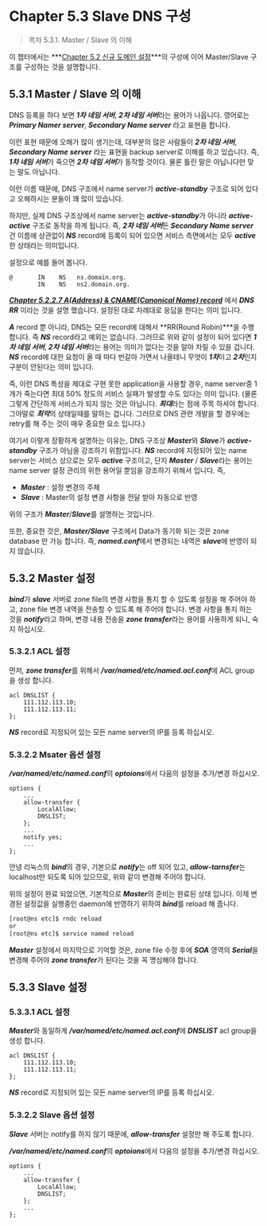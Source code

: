 # Chapter 5.3 Slave DNS 구성

>목차
5.3.1. Master / Slave 의 이해



이 챕터에서는 ***[Chapter 5.2 신규 도메인 설정](chapter5-2-add-domain.md)***의 구성에 이어 Master/Slave 구조를 구성하는 것을 설명합니다.

## 5.3.1 Master / Slave 의 이해

DNS 등록을 하다 보면 ***1차 네임 서버***, ***2차 네임 서버***라는 용어가 나옵니다. 영어로는 ***Primary Namer server***, ***Secondary Name server*** 라고 표현을 합니다.

이런 표현 때문에 오해가 많이 생기는데, 대부분의 많은 사람들이 ***2차 네임 서버***, ***Secondary Name server*** 라는 표현을 backup server로 이해를 하고 있습니다. 즉, ***1차 네임 서버***가 죽으면 ***2차 네임 서버***가 동작할 것이다. 물론 틀린 말은 아닙니다만 맞는 말도 아닙니다.

이런 이름 때문에, DNS 구조에서 name server가 ***active-standby*** 구조로 되어 있다고 오해하시는 분들이 꽤 많이 있습니다.

하지만, 실제 DNS 구조상에서 name server는 ***active-standby***가 아니라 ***active-active*** 구조로 동작을 하게 됩니다. 즉, ***2차 네임 서버***든 ***Secondary Name server***건 이름에 상관없이 ***NS*** record에 등록이 되어 있으면 서비스 측면에서는 모두 ***active***한 상태라는 의미입니다.

설정으로 예를 들어 봅니다.

```
@       IN    NS   ns.domain.org.
        IN    NS   ns2.domain.org.
```

***[Chapter 5.2.2.7 A(Address) & CNAME(Canonical Name) record](chapter5-2-add-domain.md)*** 에서 ***DNS RR*** 이라는 것을 설명 했습니다. 설정된 대로 차례대로 응답을 한다는 의미 입니다.

***A*** record 뿐 아니라, DNS는 모든 record에 대해서 **RR(Round Robin)***을 수행 합니다. 즉 ***NS*** record라고 예외는 없습니다. 그러므로 위와 같이 설정이 되어 있다면 ***1차 네임 서버***, ***2차 네임 서버***라는 용어는 의미가 없다는 것을 알아 차릴 수 있을 겁니다. ***NS*** record에 대한 요청이 올 때 마다 번갈아 가면서 나올테니 무엇이 ***1차***이고 ***2차***인지 구분이 안된다는 의미 입니다.

즉, 이런 DNS 특성을 제대로 구현 못한 application을 사용할 경우, name server중 1개가 죽는다면 최대 50% 정도의 서비스 실패가 발생할 수도 있다는 의미 입니다. (물론 그렇게 간단하게 서비스가 되지 않는 것은 아닙니다. ***최대***라는 점에 주목 하셔야 합니다. 그야말로 ***최악***의 상태일때를 말하는 겁니다. 그러므로 DNS 관련 개발을 할 경우에는 retry를 해 주는 것이 매우 중요한 요소 입니다.)

여기서 이렇게 장황하게 설명하는 이유는, DNS 구조상 ***Master***와 ***Slave***가 ***active-standby*** 구조가 아님을 강조하기 위함입니다. ***NS*** record에 지정되어 있는 name server는 서비스 상으로는 모두 ***active*** 구조이고, 단지 ***Master*** / ***Slave***라는 용어는 name server 설정 관리의 위한 용어일 뿐임을 강조하기 위해서 입니다. 즉,

 * ***Master*** : 설정 변경의 주체
 * ***Slave***  : Master의 설정 변경 사항을 전달 받아 자동으로 반영
 
위의 구조가 ***Master***/***Slave***를 설명하는 것입니다.

또한, 중요한 것은, ***Master/Slave*** 구조에서 Data가 동기화 되는 것은 zone database 만 가능 합니다. 즉, ***named.conf***에서 변경되는 내역은 ***slave***에 반영이 되지 않습니다.

## 5.3.2 Master 설정

***bind***가 ***slave*** 서버로 zone file의 변경 사항을 통지 할 수 있도록 설정을 해 주어야 하고, zone file 변경 내역을 전송할 수 있도록 해 주어야 합니다. 변경 사항을 통지 하는 것을 ***notify***라고 하며, 변경 내용 전송을 ***zone transfer***라는 용어를 사용하게 되니, 숙지 하십시오.

### 5.3.2.1 ACL 설정 

먼저, ***zone transfer***를 위해서 ***/var/named/etc/named.acl.conf***에 ACL group을 생성 합니다.

```
acl DNSLIST {
    111.112.113.10;
    111.112.113.11;
};
```

***NS*** record로 지정되어 있는 모든 name server의 IP를 등록 하십시오.

### 5.3.2.2 Msater 옵션 설정

***/var/named/etc/named.conf***의 ***optoions***에서 다음의 설정을 추가/변경 하십시오.

```
options {
    ...
    allow-transfer {
        LocalAllow;
        DNSLIST;
    };
    ...
    notify yes;
    ...
};
```

안녕 리눅스의 ***bind***의 경우, 기본으로 ***notify***는 off 되어 있고, ***allow-tarnsfer***는 localhost만 되도록 되어 있으므로, 위와 같이 변경해 주어야 합니다.

위의 설정이 완료 되었으면, 기본적으로 ***Master***의 준비는 완료된 상태 입니다. 이제 변경된 설정값을 실행중인 daemon에 반영하기 위하여 ***bind***를 reload 해 줍니다.

```bash
[root@ns etc]$ rndc reload
or
[root@ns etc]$ service named reload
```

***Master*** 설정에서 마지막으로 기억할 것은, zone file 수정 후에 ***SOA*** 영역의 ***Serial***을 변경해 주어야 ***zone transfer***가 된다는 것을 꼭 명심해야 합니다.

## 5.3.3 Slave 설정

### 5.3.3.1 ACL 설정

***Master***와 동일하게 ***/var/named/etc/named.acl.conf***에 ***DNSLIST*** acl group을 생성 합니다.

```
acl DNSLIST {
    111.112.113.10;
    111.112.113.11;
};
```

***NS*** record로 지정되어 있는 모든 name server의 IP를 등록 하십시오.

### 5.3.2.2 Slave 옵션 설정

***Slave*** 서버는 notify를 하지 않기 때문에, ***allow-transfer*** 설정만 해 주도록 합니다.

***/var/named/etc/named.conf***의 ***optoions***에서 다음의 설정을 추가/변경 하십시오.

```
options {
    ...
    allow-transfer {
        LocalAllow;
        DNSLIST;
    };
    ...
};
```

